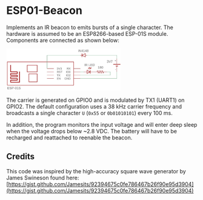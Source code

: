 # ESP01-Beacon

Implements an IR beacon to emits bursts of a single character. The hardware is assumed to be an ESP8266-based ESP-01S module. Components are connected as shown below:

<img src="docs/ESP01-Beacon.jpg" alt="ESP01-Beacon" width="60%"/>

The carrier is generated on GPIO0 and is modulated by TX1 (UART1) on GPIO2. The default configuration uses a 38 kHz carrier frequency and broadcasts a single character `U` (`0x55` or `0b01010101`) every 100 ms. 

In addition, the program monitors the input voltage and will enter deep sleep when the voltage drops below ~2.8 VDC. The battery will have to be recharged and reattached to reenable the beacon.

## Credits

This code was inspired by the high-accuracy square wave generator by James Swineson found here:
[https://gist.github.com/Jamesits/92394675c0fe786467b26f90e95d3904](https://gist.github.com/Jamesits/92394675c0fe786467b26f90e95d3904)
